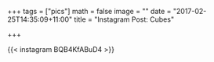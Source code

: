 +++
tags = ["pics"]
math = false
image = ""
date = "2017-02-25T14:35:09+11:00"
title = "Instagram Post: Cubes"

+++

{{< instagram BQB4KfABuD4 >}}
